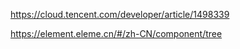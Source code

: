 https://cloud.tencent.com/developer/article/1498339

https://element.eleme.cn/#/zh-CN/component/tree